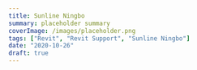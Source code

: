 ```yaml
---
title: Sunline Ningbo
summary: placeholder summary
coverImage: /images/placeholder.png
tags: ["Revit", "Revit Support", "Sunline Ningbo"]
date: "2020-10-26"
draft: true
---
```

